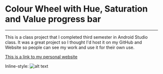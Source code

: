 # Colour Wheel with Hue, Saturation and Value progress bar
___

This is a class project that I completed third semester in Android Studio class. 
It was a great project so I thought I'd host it on my GitHub and Website so people
can see my work and use it for their own use.

[This is a link to my personal website](https://www.google.com)

Inline-style: 
![alt text](https://github.com/arms0333/employee-profile/blob/gh-pages/Screen%20Shot%202015-12-07%20at%205.03.23%20PM.png "Logo Title Text 1")

